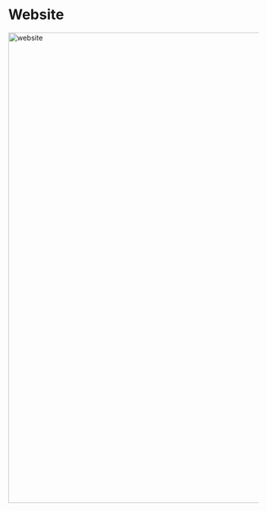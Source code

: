 # Website

<img width="946" alt="website" src="https://github.com/Junaid0411/PersonalWebsite/assets/62774004/ace88598-9a11-4d85-82c4-4a04b94c0e37">
